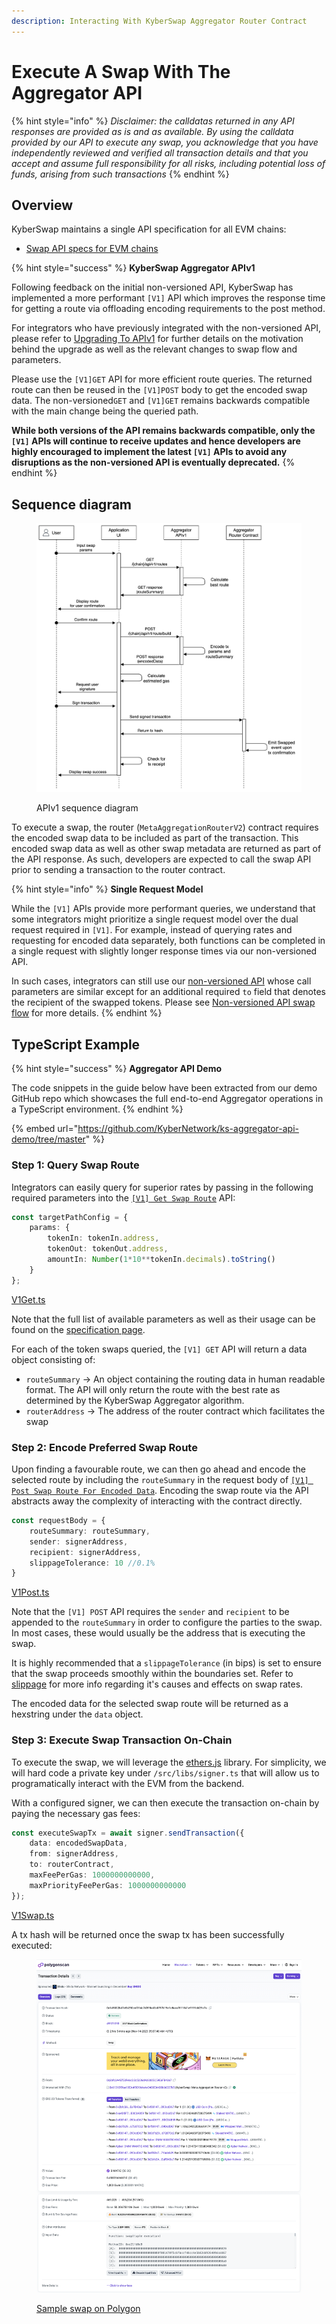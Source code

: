 ```yaml
---
description: Interacting With KyberSwap Aggregator Router Contract
---
```


# Execute A Swap With The Aggregator API

{% hint style="info" %}
_Disclaimer: the calldatas returned in any API responses are provided as is and as available. By using the calldata provided by our API to execute any swap, you acknowledge that you have independently reviewed and verified all transaction details and that you accept and assume full responsibility for all risks, including potential loss of funds, arising from such transactions_
{% endhint %}

## Overview

KyberSwap maintains a single API specification for all EVM chains:

* [Swap API specs for EVM chains](../aggregator-api-specification/evm-swaps.md)

{% hint style="success" %}
**KyberSwap Aggregator APIv1**

Following feedback on the initial non-versioned API, KyberSwap has implemented a more performant `[V1]` API which improves the response time for getting a route via offloading encoding requirements to the post method.

For integrators who have previously integrated with the non-versioned API, please refer to [Upgrading To APIv1](upgrading-to-apiv1.md) for further details on the motivation behind the upgrade as well as the relevant changes to swap flow and parameters.

Please use the `[V1]GET` API for more efficient route queries. The returned route can then be reused in the `[V1]POST` body to get the encoded swap data. The non-versioned`GET` and `[V1]GET` remains backwards compatible with the main change being the queried path.

**While both versions of the API remains backwards compatible, only the `[V1]` APIs will continue to receive updates and hence developers are highly encouraged to implement the latest `[V1]` APIs to avoid any disruptions as the non-versioned API is eventually deprecated.**
{% endhint %}

## Sequence diagram

<figure><img src="../../../.gitbook/assets/Aggregator APIv1.jpg" alt=""><figcaption><p>APIv1 sequence diagram</p></figcaption></figure>

To execute a swap, the router (`MetaAggregationRouterV2`) contract requires the encoded swap data to be included as part of the transaction. This encoded swap data as well as other swap metadata are returned as part of the API response. As such, developers are expected to call the swap API prior to sending a transaction to the router contract.

{% hint style="info" %}
**Single Request Model**

While the `[V1]` APIs provide more performant queries, we understand that some integrators might prioritize a single request model over the dual request required in `[V1]`. For example, instead of querying rates and requesting for encoded data separately, both functions can be completed in a single request with slightly longer response times via our non-versioned API.

In such cases, integrators can still use our [non-versioned API](../aggregator-api-specification/evm-swaps.md#chain-route-encode) whose call parameters are similar except for an additional required `to` field that denotes the recipient of the swapped tokens. Please see [Non-versioned API swap flow](upgrading-to-apiv1.md#non-versioned-api-swap-flow) for more details.
{% endhint %}

## TypeScript Example

{% hint style="success" %}
**Aggregator API Demo**

The code snippets in the guide below have been extracted from our demo GitHub repo which showcases the full end-to-end Aggregator operations in a TypeScript environment.
{% endhint %}

{% embed url="https://github.com/KyberNetwork/ks-aggregator-api-demo/tree/master" %}

### Step 1: Query Swap Route

Integrators can easily query for superior rates by passing in the following required parameters into the [`[V1] Get Swap Route`](../aggregator-api-specification/evm-swaps.md#chain-api-v1-routes) API:

```typescript
const targetPathConfig = {
    params: {
        tokenIn: tokenIn.address,
        tokenOut: tokenOut.address,
        amountIn: Number(1*10**tokenIn.decimals).toString()
    }
};
```

[V1Get.ts](https://github.com/KyberNetwork/ks-aggregator-api-demo/blob/209a2d358fa3a47b50f87660c474d5592a155a13/src/apis/V1Get.ts#L10)

Note that the full list of available parameters as well as their usage can be found on the [specification page](../aggregator-api-specification/evm-swaps.md).

For each of the token swaps queried, the `[V1] GET` API will return a data object consisting of:

* `routeSummary` -> An object containing the routing data in human readable format. The API will only return the route with the best rate as determined by the KyberSwap Aggregator algorithm.
* `routerAddress` -> The address of the router contract which facilitates the swap

### Step 2: Encode Preferred Swap Route

Upon finding a favourable route, we can then go ahead and encode the selected route by including the `routeSummary` in the request body of [`[V1] Post Swap Route For Encoded Data`](../aggregator-api-specification/evm-swaps.md#chain-api-v1-route-build). Encoding the swap route via the API abstracts away the complexity of interacting with the contract directly.

```typescript
const requestBody = {
    routeSummary: routeSummary,
    sender: signerAddress,
    recipient: signerAddress,
    slippageTolerance: 10 //0.1%
}
```

[V1Post.ts](https://github.com/KyberNetwork/ks-aggregator-api-demo/blob/209a2d358fa3a47b50f87660c474d5592a155a13/src/apis/V1Post.ts#L21C1-L21C1)

Note that the `[V1] POST` API requires the `sender` and `recipient` to be appended to the `routeSummary` in order to configure the parties to the swap. In most cases, these would usually be the address that is executing the swap.

It is highly recommended that a `slippageTolerance` (in bips) is set to ensure that the swap proceeds smoothly within the boundaries set. Refer to [slippage](../../../getting-started/foundational-topics/decentralized-finance/slippage.md) for more info regarding it's causes and effects on swap rates.

The encoded data for the selected swap route will be returned as a hexstring under the `data` object.

### Step 3: Execute Swap Transaction On-Chain

To execute the swap, we will leverage the [ethers.js](https://docs.ethers.org/v6/) library. For simplicity, we will hard code a private key under `/src/libs/signer.ts` that will allow us to programatically interact with the EVM from the backend.

With a configured signer, we can then execute the transaction on-chain by paying the necessary gas fees:

```typescript
const executeSwapTx = await signer.sendTransaction({
    data: encodedSwapData,
    from: signerAddress,
    to: routerContract,
    maxFeePerGas: 1000000000000,
    maxPriorityFeePerGas: 1000000000000        
});
```

[V1Swap.ts](https://github.com/KyberNetwork/ks-aggregator-api-demo/blob/209a2d358fa3a47b50f87660c474d5592a155a13/src/operations/V1Swap.ts#L28)

A tx hash will be returned once the swap tx has been successfully executed:

<figure><img src="../../../.gitbook/assets/Aggregator_DevGuide_SwapSuccess.png" alt=""><figcaption><p><a href="https://polygonscan.com/tx/0x149002bd7c5b290ecf31dc7d395cd3c0f97b19c1c8aeaf511541e9191dd29c7a">Sample swap on Polygon</a></p></figcaption></figure>

